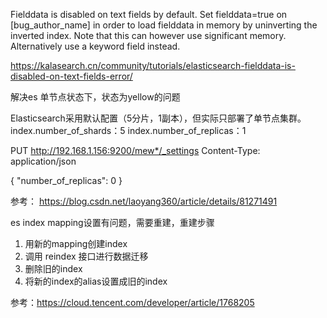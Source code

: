 
Fielddata is disabled on text fields by default. 
Set fielddata=true on [bug_author_name] in order to load fielddata in memory by uninverting the inverted index. 
Note that this can however use significant memory. Alternatively use a keyword field instead.

https://kalasearch.cn/community/tutorials/elasticsearch-fielddata-is-disabled-on-text-fields-error/



解决es 单节点状态下，状态为yellow的问题

Elasticsearch采用默认配置（5分片，1副本），但实际只部署了单节点集群。
index.number_of_shards：5
index.number_of_replicas：1


PUT http://192.168.1.156:9200/mew*/_settings
Content-Type: application/json


{
  "number_of_replicas": 0
}

参考： https://blog.csdn.net/laoyang360/article/details/81271491



es  index mapping设置有问题，需要重建，重建步骤
1. 用新的mapping创建index
2. 调用 reindex 接口进行数据迁移
3. 删除旧的index
4. 将新的index的alias设置成旧的index

参考：https://cloud.tencent.com/developer/article/1768205
